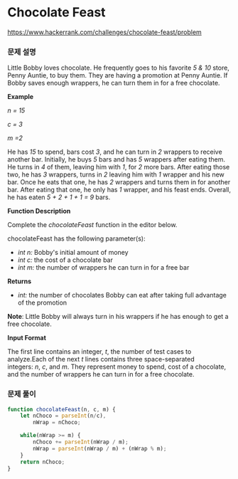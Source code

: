 # Chocolate Feast

https://www.hackerrank.com/challenges/chocolate-feast/problem

### 문제 설명

Little Bobby loves chocolate. He frequently goes to his favorite *5 & 10* store, Penny Auntie, to buy them. They are having a promotion at Penny Auntie. If Bobby saves enough wrappers, he can turn them in for a free chocolate.

**Example**

*n = 15*

*c = 3*

*m =2*

He has *15* to spend, bars cost *3*, and he can turn in *2* wrappers to receive another bar. Initially, he buys *5* bars and has *5* wrappers after eating them. He turns in *4* of them, leaving him with *1*, for *2* more bars. After eating those two, he has *3* wrappers, turns in *2* leaving him with *1* wrapper and his new bar. Once he eats that one, he has *2* wrappers and turns them in for another bar. After eating that one, he only has *1* wrapper, and his feast ends. Overall, he has eaten *5 + 2 + 1 + 1 = 9* bars.

**Function Description**

Complete the *chocolateFeast* function in the editor below.

chocolateFeast has the following parameter(s):

- *int n:* Bobby's initial amount of money
- *int c:* the cost of a chocolate bar
- *int m:* the number of wrappers he can turn in for a free bar

**Returns**

- *int:* the number of chocolates Bobby can eat after taking full advantage of the promotion

**Note**: Little Bobby will always turn in his wrappers if he has enough to get a free chocolate.

**Input Format**

The first line contains an integer, *t*, the number of test cases to analyze.Each of the next *t* lines contains three space-separated integers: *n*, *c*, and *m*. They represent money to spend, cost of a chocolate, and the number of wrappers he can turn in for a free chocolate.
### 문제 풀이

```jsx
function chocolateFeast(n, c, m) {
    let nChoco = parseInt(n/c),
        nWrap = nChoco;

    while(nWrap >= m) {
        nChoco += parseInt(nWrap / m);
        nWrap = parseInt(nWrap / m) + (nWrap % m);
    }
    return nChoco;
}
```
